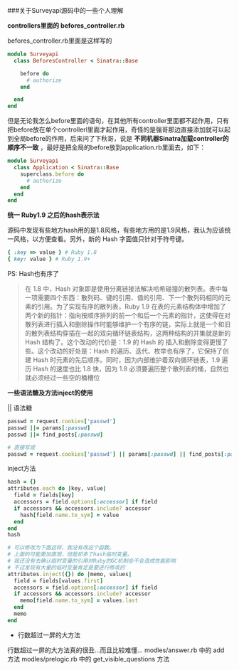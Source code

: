 ###关于Surveyapi源码中的一些个人理解

**controllers里面的 befores_controller.rb**  

befores_controller.rb里面是这样写的
```ruby
module Surveyapi
  class BeforesController < Sinatra::Base

    before do
      # authorize
    end

  end
end
```
但是无论我怎么before里面的语句，在其他所有controller里面都不起作用，只有把before放在单个controllerl里面才起作用，奇怪的是强哥那边直接添加就可以起到全局before的作用，后来问了下秋哥，说是 **不同机器Sinatra加载controller的顺序不一致** ，最好是把全局的before放到application.rb里面去，如下：
```ruby
module Surveyapi
  class Application < Sinatra::Base
    superclass.before do 
      # authorize
    end
  end
end
```

**统一 Ruby1.9 之后的hash表示法**

源码中发现有些地方hash用的是1.8风格，有些地方用的是1.9风格，我认为应该统一风格，以方便查看。另外，新的 Hash 字面值只针对于符号键。
```ruby
{ :key => value } # Ruby 1.8
{ key: value } # Ruby 1.9+
```
PS: Hash也有序了
> 在 1.8 中，Hash 对象即是使用分离链接法解决哈希碰撞的散列表。表中每一项需要四个东西：散列码、键的引用、值的引用、下一个散列码相同的元素的引用。为了实现有序的散列表，Ruby 1.9 在表的元素结构体中增加了两个新的指针：指向按顺序排列的前一个和后一个元素的指针，这使得在对散列表进行插入和删除操作时能够维护一个有序的链，实际上就是一个和旧的散列表结构穿插在一起的双向循环链表结构，这两种结构的并集就是新的 Hash 结构了。这个改动的代价是：1.9 的 Hash 的 插入和删除变得更慢了些。这个改动的好处是：Hash 的遍历、迭代、枚举也有序了，它保持了创建 Hash 时元素的先后顺序。同时，因为内部维护着双向循环链表，1.9 遍历 Hash 的速度也比 1.8 快，因为 1.8 必须要遍历整个散列表的桶，自然也就必须经过一些空的桶槽位


**一些语法糖及方法inject的使用**

|| 语法糖
```ruby
passwd = request.cookies['passwd']
passwd ||= params[:passwd]
passwd ||= find_posts[:passwd]

# 直接写成
passwd = request.cookies['passwd'] || params[:passwd] || find_posts[:passwd]
```
inject方法
```ruby
hash = {}
attributes.each do |key, value|
  field = fields[key]
  accessors = field.options[:accessor] if field
  if accessors && accessors.include? accessor
    hash[field.name.to_sym] = value
  end
end
hash

# 可以修改为下面这样，我没有改这个函数。
# 上面的可能更加直观，但是却多了hash临时变量。
# 我还没有去确认临时变量的引用对Ruby的GC机制会不会造成性能影响
# 不过发现有大量的临时变量肯定是要进行修改的
attributes.inject({}) do |memo, values|
  field = fields[values.first]
  accessors = field.options[:accessor] if field
  if accessors && accessors.include? accessor
    memo[field.name.to_sym] = values.last
  end
  memo
end
```

- 行数超过一屏的大方法

行数超过一屏的大方法真的很丑...而且比较难懂...
modles/answer.rb 中的 add 方法
modles/prelogic.rb 中的 get_visible_questions 方法


